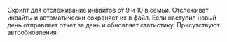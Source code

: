 Скрипт для отслеживание инвайтов от 9 и 10 в семьи.
Отслеживат инвайты и автоматически сохраняет их в файл.
Если наступил новый день отправляет отчет за день и обновляет статистику.
Присутствуют автообновления.
